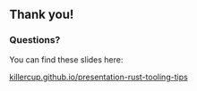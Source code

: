 
## Thank you!

### Questions?

You can find these slides here:

[killercup.github.io/presentation-rust-tooling-tips](http://killercup.github.io/presentation-rust-tooling-tips/#/)